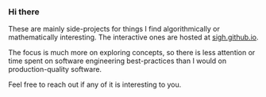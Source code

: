 ### Hi there


These are mainly side-projects for things I find algorithmically or mathematically interesting. The interactive ones are hosted at [sigh.github.io](http://sigh.github.io).

The focus is much more on exploring concepts, so there is less attention or time spent on software engineering best-practices than I would on production-quality software.

Feel free to reach out if any of it is interesting to you.
